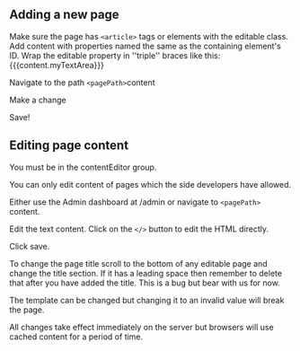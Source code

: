 ## Adding a new page ##
Make sure the page has `<article>` tags or elements with the editable class. Add content with properties named the same as the containing element's ID.  Wrap the editable property in ''triple'' braces like this: {{{content.myTextArea}}}

Navigate to the path `<pagePath>`content

Make a change

Save!

## Editing page content ##
You must be in the contentEditor group.

You can only edit content of pages which the side developers have allowed.

Either use the Admin dashboard at /admin or navigate to `<pagePath>` content.

Edit the text content.  Click on the `</>` button to edit the HTML directly.

Click save.

To change the page title scroll to the bottom of any editable page and change the title section.  If it has a leading space then remember to delete that after you have added the title.  This is a bug but bear with us for now.

The template can be changed but changing it to an invalid value will break the page.

All changes take effect immediately on the server but browsers will use cached content for a period of time.